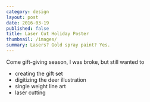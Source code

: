 ```yaml
---
category: design
layout: post
date: 2016-03-19
published: false
title: Laser Cut Holiday Poster
thumbnail: /images/
summary: Lasers? Gold spray paint? Yes.
---
```

Come gift-giving season, I was broke, but still wanted to 
- creating the gift set
- digitizing the deer illustration
- single weight line art
- laser cutting








